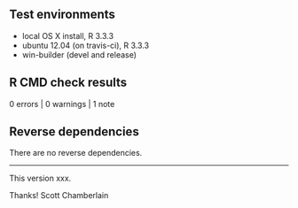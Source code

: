 ## Test environments

* local OS X install, R 3.3.3
* ubuntu 12.04 (on travis-ci), R 3.3.3
* win-builder (devel and release)

## R CMD check results

0 errors | 0 warnings | 1 note



## Reverse dependencies

There are no reverse dependencies.

---

This version xxx. 

Thanks!
Scott Chamberlain
